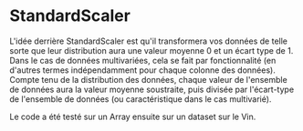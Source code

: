 # StandardScaler

L'idée derrière StandardScaler est qu'il transformera vos données de telle sorte que leur distribution aura une valeur moyenne 0 et un écart type de 1. Dans le cas de données multivariées, cela se fait par fonctionnalité (en d'autres termes indépendamment pour chaque colonne des données). Compte tenu de la distribution des données, chaque valeur de l'ensemble de données aura la valeur moyenne soustraite, puis divisée par l'écart-type de l'ensemble de données (ou caractéristique dans le cas multivarié).

Le code a été testé sur un Array ensuite sur un dataset sur le Vin.
